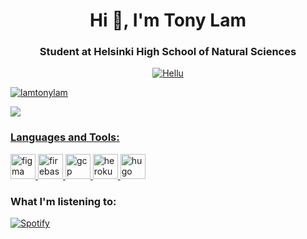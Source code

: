 <h1 align="center">Hi 👋, I'm Tony Lam</h1>
<h3 align="center">Student at Helsinki High School of Natural Sciences</h3>

<p align="center"><a href="https://www.hel.fi/heltiedelu/fi/hae-meille/in-english/"> <img src="https://res.cloudinary.com/dp4kpirzy/image/upload/c_thumb,w_200,g_face/v1609700707/473044_437638799588956_1169359681_o_ahhogi.jpg" alt="Hellu" /> </p>

<p align="left"> <img src="https://komarev.com/ghpvc/?username=lamtonylam&label=Profile%20views&color=0e75b6&style=flat" alt="lamtonylam" /> </p> 
<p align="left"><a href="https://www.hel.fi/heltiedelu/fi/hae-meille/in-english/"> <img src="https://img.shields.io/badge/LinkedIn-0077B5?style=for-the-badge&logo=linkedin&logoColor=white"/> </p> 


<h3 align="left">Languages and Tools:</h3>
<p align="left"> <a href="https://www.figma.com/" target="_blank"> <img src="https://www.vectorlogo.zone/logos/figma/figma-icon.svg" alt="figma" width="40" height="40"/> </a> <a href="https://firebase.google.com/" target="_blank"> <img src="https://www.vectorlogo.zone/logos/firebase/firebase-icon.svg" alt="firebase" width="40" height="40"/> </a> <a href="https://cloud.google.com" target="_blank"> <img src="https://www.vectorlogo.zone/logos/google_cloud/google_cloud-icon.svg" alt="gcp" width="40" height="40"/> </a> <a href="https://heroku.com" target="_blank"> <img src="https://www.vectorlogo.zone/logos/heroku/heroku-icon.svg" alt="heroku" width="40" height="40"/> </a> <a href="https://gohugo.io/" target="_blank"> <img src="https://api.iconify.design/logos-hugo.svg" alt="hugo" width="40" height="40"/> </a> </p>

<h3 align="left">What I'm listening to: </h3>

[![Spotify](https://tonylam.vercel.app/api/spotify)](https://open.spotify.com/user/le7cq1olyeuvjxgd17jtnno1f)

